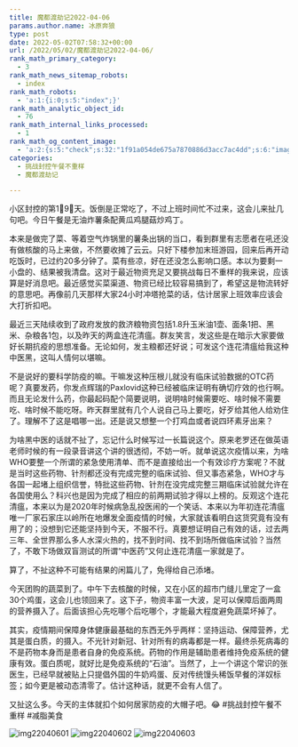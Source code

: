 ```yaml
---
title: 魔都渡劫记2022-04-06
params.author.name: 冰原奔狼
type: post
date: 2022-05-02T07:58:32+00:00
url: /2022/05/02/魔都渡劫记2022-04-06/
rank_math_primary_category:
  - 3
rank_math_news_sitemap_robots:
  - index
rank_math_robots:
  - 'a:1:{i:0;s:5:"index";}'
rank_math_analytic_object_id:
  - 76
rank_math_internal_links_processed:
  - 1
rank_math_og_content_image:
  - 'a:2:{s:5:"check";s:32:"1f91a054de675a7870886d3acc7ac4dd";s:6:"images";a:0:{}}'
categories:
  - 挑战封控午餐不重样
  - 魔都渡劫记

---
```

小区封控的第1⃣️9⃣️天。饭倒是正常吃了，不过上班时间忙不过来，这会儿来扯几句吧。今日午餐是无油炸薯条配黄瓜鸡腿菇炒鸡丁。

本来是做完了菜、等着空气炸锅里的薯条出锅的当口，看到群里有志愿者在吼还没有做核酸的马上来做，不然要收摊了云云。只好下楼参加末班游园，回来后再开动吃饭时，已过约20多分钟了。菜有些凉，好在还没怎么影响口感。本以为要剩一小盘的、结果被我清盘。这对于最近物资充足又要挑战每日不重样的我来说，应该算是好消息吧。最近感觉买菜渠道、物资已经比较容易搞到了，希望这是物流转好的意思吧。再像前几天那样大家24小时冲塔抢菜的话，估计居家上班效率应该会大打折扣吧。

最近三天陆续收到了政府发放的救济粮物资包括1.8升玉米油1壶、面条1把、黑米、杂粮各1包，以及昨天的两盒连花清瘟。群友笑言，发这些是在暗示大家要做好长期抗疫的思想准备。无论如何，发主粮都还好说；可发这个连花清瘟给我这种中医黑，这叫人情何以堪嘛。

不是说好的要科学防疫的嘛。干嘛发这种压根儿就没有临床试验数据的OTC药呢？真要发药，你发点辉瑞的Paxlovid这种已经被临床证明有确切疗效的也行啊。而且无论发什么药，你最起码配个简要说明，说明啥时候需要吃、啥时候不需要吃、啥时候不能吃呀。昨天群里就有几个人说自己马上要吃，好歹给其他人给劝住了。理解不了这是唱哪一出。还是说又想整一个打鸡血或者说四环素牙出来？

为啥黑中医的话就不扯了，忘记什么时候写过一长篇说这个。原来老罗还在做英语老师时候的有一段录音讲这个讲的很透彻，不妨一听。就单说这次疫情以来，为啥WHO要整一个所谓的紧急使用清单、而不是直接给出一个有效诊疗方案呢？不就是当时这些药物、针剂都还没有完成完整的临床试验、但又事态紧急，WHO才与各国一起堵上组织信誉，特批这些药物、针剂在没完成完整三期临床试验就允许在各国使用么？科兴也是因为完成了相应的前两期试验才得以上榜的。反观这个连花清瘟，本来以为是2020年时候病急乱投医闹的一个笑话、本来以为年初连花清瘟唯一厂家石家庄以岭所在地爆发全面疫情的时候，大家就该看明白这货究竟有没有用了的；没想到它还能坚持到今天，不服不行。真要想证明自己有效的话，过去两三年、全世界那么多人水深火热的，找不到时间、找不到场所做临床试验？当然了，不敢下场做双盲测试的所谓“中医药”又何止连花清瘟一家就是了。

算了，不扯这种不可能有结果的闲篇儿了，免得给自己添堵。

今天团购的蔬菜到了。中午下去核酸的时候，又在小区的超市门缝儿里定了一盒30个鸡蛋，这会儿也领回来了。这下子，物资丰富一大波，足可以保障后面两周的营养摄入了。后面该担心先吃哪个后吃哪个，才能最大程度避免蔬菜坏掉了。

其实，疫情期间保障身体健康最基础的东西无外乎两样：坚持运动、保障营养，尤其是蛋白质，的摄入。不光针对新冠、针对所有的病毒都是一样。最终杀死病毒的不是药物本身而是患者自身的免疫系统。药物的作用是辅助患者维持免疫系统的健康有效。蛋白质呢，就好比是免疫系统的“石油”。当然了，上一个讲这个常识的张医生，已经早就被贴上只提倡外国的牛奶鸡蛋、反对传统馒头稀饭早餐的洋奴标签；如今更是被动态清零了。估计这种话，就更不会有人信了。

又扯这么多。今天的主体就扣个如何居家防疫的大帽子吧。😂 #挑战封控午餐不重样 #减脂美食

<img decoding="async" src="https://i0.wp.com/s2.loli.net/2022/05/02/NIqwia9WpAVYHzj.jpg?w=640&#038;ssl=1" alt="img22040601" data-recalc-dims="1" />
<img decoding="async" src="https://i0.wp.com/s2.loli.net/2022/05/02/P4cWtNVZUEIKujD.jpg?w=640&#038;ssl=1" alt="img22040602" data-recalc-dims="1" />
<img decoding="async" src="https://i0.wp.com/s2.loli.net/2022/05/02/ZO4LijxNUVDlBsu.jpg?w=640&#038;ssl=1" alt="img22040603" data-recalc-dims="1" />
